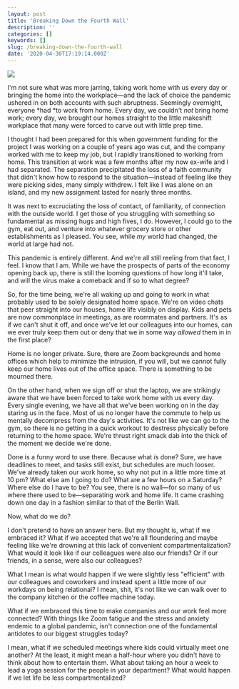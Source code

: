 ```yaml
---
layout: post
title: 'Breaking Down the Fourth Wall'
description: ''
categories: []
keywords: []
slug: /breaking-down-the-fourth-wall
date: '2020-04-30T17:19:14.000Z'
---
```


![](https://images.unsplash.com/photo-1586957067130-f3fe4fb76cf4?ixlib=rb-1.2.1&q=80&fm=jpg&crop=entropy&cs=tinysrgb&w=2000&fit=max&ixid=eyJhcHBfaWQiOjExNzczfQ)

I'm not sure what was more jarring, taking work home with us every day or bringing the home into the workplace—and the lack of choice the pandemic ushered in on both accounts with such abruptness. Seemingly overnight, everyone *had *to work from home. Every day, we couldn't *not* bring home work; every day, we brought our homes straight to the little makeshift workplace that many were forced to carve out with little prep time.<!--more-->

I thought I had been prepared for this when government funding for the project I was working on a couple of years ago was cut, and the company worked with me to keep my job, but I rapidly transitioned to working from home. This transition at work was a few months after my now ex-wife and I had separated. The separation precipitated the loss of a faith community that didn't know how to respond to the situation—instead of feeling like they were picking sides, many simply withdrew. I felt like I was alone on an island, and my new assignment lasted for nearly three months.

It was next to excruciating the loss of contact, of familiarity, of connection with the outside world. I get those of you struggling with something so fundamental as missing hugs and high fives, I do. However, I could go to the gym, eat out, and venture into whatever grocery store or other establishments as I pleased. You see, while *my* world had changed, the world at large had not.

This pandemic is entirely different. And we're all still reeling from that fact, I feel. I know that I am. While we have the prospects of parts of the economy opening back up, there is still the looming questions of how long it'll take, and will the virus make a comeback and if so to what degree?

So, for the time being, we're all waking up and going to work in what probably used to be solely designated home space. We're on video chats that peer straight into our houses, home life visibly on display. Kids and pets are now commonplace in meetings, as are roommates and partners. It's as if we can't shut it off, and once we've let our colleagues into our homes, can we ever truly keep them out or deny that we in some way *allowed* them in in the first place?

Home is no longer private. Sure, there are Zoom backgrounds and home offices which help to minimize the intrusion, if you will, but we cannot fully keep our home lives out of the office space. There is something to be mourned there.

On the other hand, when we sign off or shut the laptop, we are strikingly aware that we have been forced to take work home with us every day. Every single evening, we have all that we've been working on in the day staring us in the face. Most of us no longer have the commute to help us mentally decompress from the day's activities. It's not like we can go to the gym, so there is no getting in a quick workout to destress physically before returning to the home space. We're thrust right smack dab into the thick of the moment we decide we're done.

Done is a funny word to use there. Because what *is* done? Sure, we have deadlines to meet, and tasks still exist, but schedules are much looser. We've already taken our work home, so why not put in a little more time at 10 pm? What else am I going to do? What are a few hours on a Saturday? Where else do I have to be? You see, there is no wall—for so many of us where there used to be—separating work and home life. It came crashing down one day in a fashion similar to that of the Berlin Wall.

Now, what do we do?

I don't pretend to have an answer here. But my thought is, what if we embraced it? What if we accepted that we're all floundering and maybe feeling like we're drowning at this lack of convenient compartmentalization? What would it look like if our colleagues were also our friends? Or if our friends, in a sense, were also our colleagues?

What I mean is what would happen if we were slightly less "efficient" with our colleagues and coworkers and instead spent a little more of our workdays on being relational? I mean, shit, it's not like we can walk over to the company kitchen or the coffee machine today.

What if we embraced this time to make companies and our work feel more connected? With things like Zoom fatigue and the stress and anxiety endemic to a global pandemic, isn't connection one of the fundamental antidotes to our biggest struggles today?

I mean, what if we scheduled meetings where kids could virtually meet one another? At the least, it might mean a half-hour where you didn't have to think about how to entertain them. What about taking an hour a week to lead a yoga session for the people in your department? What would happen if we let life be less compartmentalized?
